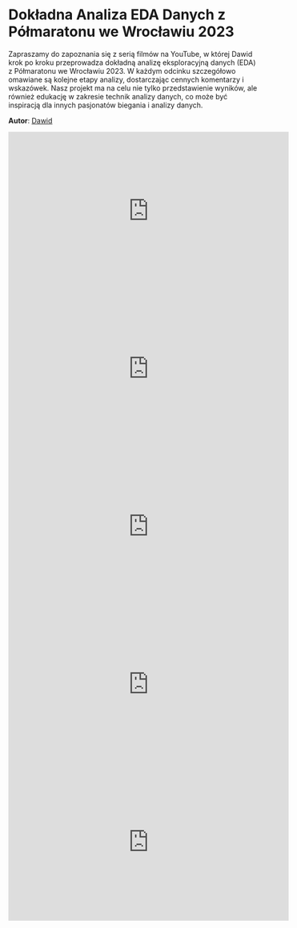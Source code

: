 
# Dokładna Analiza EDA Danych z Półmaratonu we Wrocławiu 2023

Zapraszamy do zapoznania się z serią filmów na YouTube, w której Dawid krok po kroku przeprowadza dokładną analizę eksploracyjną danych (EDA) z Półmaratonu we Wrocławiu 2023. W każdym odcinku szczegółowo omawiane są kolejne etapy analizy, dostarczając cennych komentarzy i wskazówek. Nasz projekt ma na celu nie tylko przedstawienie wyników, ale również edukację w zakresie technik analizy danych, co może być inspiracją dla innych pasjonatów biegania i analizy danych.

**Autor**: [Dawid](/od-zera-do-ai-portfolio/uczestnicy/dawid)



<iframe
    width="560"
    height="315"
    src="https://www.youtube.com/embed/WPVTj0glZTo?si=V9cgh6_1MadkVw7r"
    title="YouTube video player"
    frameborder="0"
    allow="accelerometer; autoplay; clipboard-write; encrypted-media; gyroscope; picture-in-picture; web-share"
    referrerpolicy="strict-origin-when-cross-origin"
    allowfullscreen>
</iframe>
<iframe
    width="560"
    height="315"
    src="https://www.youtube.com/embed/44pBIxlnDv0?si=BXfE4rBrGf1AnTJT"
    title="YouTube video player"
    frameborder="0"
    allow="accelerometer; autoplay; clipboard-write; encrypted-media; gyroscope; picture-in-picture; web-share"
    referrerpolicy="strict-origin-when-cross-origin"
    allowfullscreen>
</iframe>
<iframe
    width="560"
    height="315"
    src="https://www.youtube.com/embed/FZShoP1_DqQ?si=JDtKW4YzqiLMx4LR"
    title="YouTube video player"
    frameborder="0"
    allow="accelerometer; autoplay; clipboard-write; encrypted-media; gyroscope; picture-in-picture; web-share"
    referrerpolicy="strict-origin-when-cross-origin" allowfullscreen>
</iframe>
<iframe
    width="560"
    height="315"
    src="https://www.youtube.com/embed/bl5apc_cBfg?si=T5uA3FLc64vWPh5s"
    title="YouTube video player"
    frameborder="0"
    allow="accelerometer; autoplay; clipboard-write; encrypted-media; gyroscope; picture-in-picture; web-share"
    referrerpolicy="strict-origin-when-cross-origin"
    allowfullscreen>
</iframe>
<iframe
    width="560"
    height="315"
    src="https://www.youtube.com/embed/03JwoRznGRU?si=ixs7mBnzc3MtlJEg"
    title="YouTube video player"
    frameborder="0"
    allow="accelerometer; autoplay; clipboard-write; encrypted-media; gyroscope; picture-in-picture; web-share"
    referrerpolicy="strict-origin-when-cross-origin"
    allowfullscreen>
</iframe>
